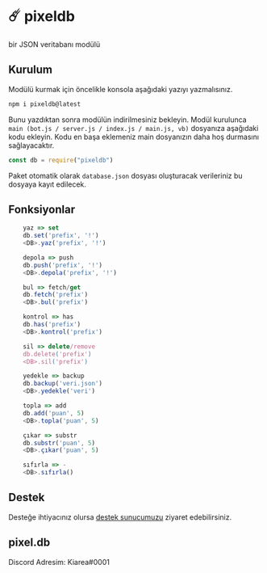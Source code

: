 # ☄️ pixeldb

bir JSON veritabanı modülü

## Kurulum

Modülü kurmak için öncelikle konsola aşağıdaki yazıyı yazmalısınız.

```bash
npm i pixeldb@latest
```

Bunu yazdıktan sonra modülün indirilmesiniz bekleyin. Modül kurulunca `main (bot.js / server.js / index.js / main.js, vb)` dosyanıza aşağıdaki kodu ekleyin. Kodu en başa eklemeniz main dosyanızın daha hoş durmasını sağlayacaktır.

```javascript
const db = require("pixeldb")
```

Paket otomatik olarak `database.json` dosyası oluşturacak verileriniz bu dosyaya kayıt edilecek.

## Fonksiyonlar

```javascript
    yaz => set
    db.set('prefix', '!')
    <DB>.yaz('prefix', '!')
```

```javascript
    depola => push
    db.push('prefix', '!')
    <DB>.depola('prefix', '!')
```
    
```javascript
    bul => fetch/get 
    db.fetch('prefix')
    <DB>.bul('prefix')
```

```javascript
    kontrol => has
    db.has('prefix')
    <DB>.kontrol('prefix')
```

```javascript
    sil => delete/remove
    db.delete('prefix')
    <DB>.sil('prefix')
```

```javascript
    yedekle => backup
    db.backup('veri.json')
    <DB>.yedekle('veri')
```
    
```javascript
    topla => add
    db.add('puan', 5)
    <DB>.topla('puan', 5)
```

```javascript
    çıkar => substr
    db.substr('puan', 5)
    <DB>.çıkar('puan', 5)
```

```javascript
    sıfırla => -
    <DB>.sıfırla()
```

## Destek

Desteğe ihtiyacınız olursa [destek sunucumuzu](https://discord.gg/a422yhxDg8) ziyaret edebilirsiniz.

## pixel.db

Discord Adresim: Kiarea#0001
